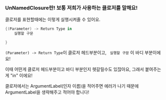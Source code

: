 ### UnNamedClosure란! 보통 저희가 사용하는 클로저를 말해요!

클로저를 표현할때에는 이렇게 실행시켜줄 수 있어요.
```swift
{(Parameter) -> Return Type in
    실행할 구문 

}
```

``` (Parameter) -> Return Type ```이 클로저 헤드부분이고,
``` 실행할 구문``` 이 바디 부분이에요!

이때 어떤게 클로저 헤드부분이고 바디 부분인지 헷갈릴수도 있잖아요, 그래서 붙여주는게 "in" 이에요! 

클로저에서는 ArgumentLabel(인자 이름)을 적어주면 에러가 나기 때문에 ArgumentLabel을 생략해주고 적어야 합니다! 


